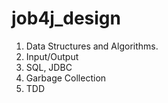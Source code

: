 # job4j_design

1. Data Structures and Algorithms.
2. Input/Output
3. SQL, JDBC
4. Garbage Collection
5. TDD